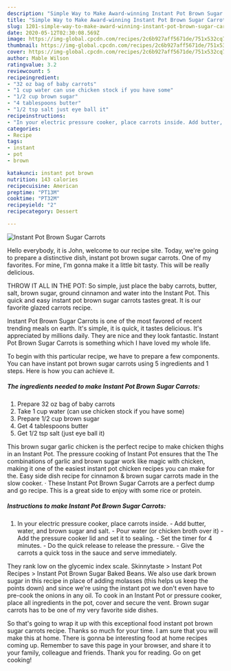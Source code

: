 ```yaml
---
description: "Simple Way to Make Award-winning Instant Pot Brown Sugar Carrots"
title: "Simple Way to Make Award-winning Instant Pot Brown Sugar Carrots"
slug: 1201-simple-way-to-make-award-winning-instant-pot-brown-sugar-carrots
date: 2020-05-12T02:30:08.569Z
image: https://img-global.cpcdn.com/recipes/2c6b927aff5671de/751x532cq70/instant-pot-brown-sugar-carrots-recipe-main-photo.jpg
thumbnail: https://img-global.cpcdn.com/recipes/2c6b927aff5671de/751x532cq70/instant-pot-brown-sugar-carrots-recipe-main-photo.jpg
cover: https://img-global.cpcdn.com/recipes/2c6b927aff5671de/751x532cq70/instant-pot-brown-sugar-carrots-recipe-main-photo.jpg
author: Mable Wilson
ratingvalue: 3.2
reviewcount: 5
recipeingredient:
- "32 oz bag of baby carrots"
- "1 cup water can use chicken stock if you have some"
- "1/2 cup brown sugar"
- "4 tablespoons butter"
- "1/2 tsp salt just eye ball it"
recipeinstructions:
- "In your electric pressure cooker, place carrots inside. Add butter, water, and brown sugar and salt. Pour water (or chicken broth over it) Add the pressure cooker lid and set it to sealing. Set the timer for 4 minutes. Do the quick release to release the pressure. Give the carrots a quick toss in the sauce and serve immediately."
categories:
- Recipe
tags:
- instant
- pot
- brown

katakunci: instant pot brown 
nutrition: 143 calories
recipecuisine: American
preptime: "PT13M"
cooktime: "PT32M"
recipeyield: "2"
recipecategory: Dessert

---
```



![Instant Pot Brown Sugar Carrots](https://img-global.cpcdn.com/recipes/2c6b927aff5671de/751x532cq70/instant-pot-brown-sugar-carrots-recipe-main-photo.jpg)

Hello everybody, it is John, welcome to our recipe site. Today, we're going to prepare a distinctive dish, instant pot brown sugar carrots. One of my favorites. For mine, I'm gonna make it a little bit tasty. This will be really delicious.

THROW IT ALL IN THE POT: So simple, just place the baby carrots, butter, salt, brown sugar, ground cinnamon and water into the Instant Pot. This quick and easy instant pot brown sugar carrots tastes great. It is our favorite glazed carrots recipe.

Instant Pot Brown Sugar Carrots is one of the most favored of recent trending meals on earth. It's simple, it is quick, it tastes delicious. It's appreciated by millions daily. They are nice and they look fantastic. Instant Pot Brown Sugar Carrots is something which I have loved my whole life.


To begin with this particular recipe, we have to prepare a few components. You can have instant pot brown sugar carrots using 5 ingredients and 1 steps. Here is how you can achieve it.

<!--inarticleads1-->

##### The ingredients needed to make Instant Pot Brown Sugar Carrots:

1. Prepare 32 oz bag of baby carrots
1. Take 1 cup water (can use chicken stock if you have some)
1. Prepare 1/2 cup brown sugar
1. Get 4 tablespoons butter
1. Get 1/2 tsp salt (just eye ball it)


This brown sugar garlic chicken is the perfect recipe to make chicken thighs in an Instant Pot. The pressure cooking of Instant Pot ensures that the The combinations of garlic and brown sugar work like magic with chicken, making it one of the easiest instant pot chicken recipes you can make for the. Easy side dish recipe for cinnamon &amp; brown sugar carrots made in the slow cooker. · These Instant Pot Brown Sugar Carrots are a perfect dump and go recipe. This is a great side to enjoy with some rice or protein. 

<!--inarticleads2-->

##### Instructions to make Instant Pot Brown Sugar Carrots:

1. In your electric pressure cooker, place carrots inside. - Add butter, water, and brown sugar and salt. - Pour water (or chicken broth over it) - Add the pressure cooker lid and set it to sealing. - Set the timer for 4 minutes. - Do the quick release to release the pressure. - Give the carrots a quick toss in the sauce and serve immediately.


They rank low on the glycemic index scale. Skinnytaste &gt; Instant Pot Recipes &gt; Instant Pot Brown Sugar Baked Beans. We also use dark brown sugar in this recipe in place of adding molasses (this helps us keep the points down) and since we&#39;re using the instant pot we don&#39;t even have to pre-cook the onions in any oil. To cook in an Instant Pot or pressure cooker, place all ingredients in the pot, cover and secure the vent. Brown sugar carrots has to be one of my very favorite side dishes. 

So that's going to wrap it up with this exceptional food instant pot brown sugar carrots recipe. Thanks so much for your time. I am sure that you will make this at home. There is gonna be interesting food at home recipes coming up. Remember to save this page in your browser, and share it to your family, colleague and friends. Thank you for reading. Go on get cooking!
